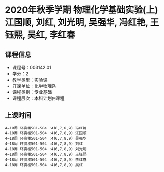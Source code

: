 # 2020年秋季学期 物理化学基础实验(上) 江国顺, 刘红, 刘光明, 吴强华, 冯红艳, 王钰熙, 吴红, 李红春






## 课程信息

- 课程号：003142.01
- 学分：2
- 教学类型：实验课
- 开课单位：化学物理系
- 课程类别：专业基础
- 课程层次：本科计划内课程

## 上课时间

```
4~18周 环资楼501-504 :4(6,7,8,9) 冯红艳
4~18周 环资楼501-504 :4(6,7,8,9) 江国顺
4~18周 环资楼501-504 :4(6,7,8,9) 吴强华
4~18周 环资楼501-504 :4(6,7,8,9) 刘红
4~18周 环资楼501-504 :4(6,7,8,9) 刘光明
4~18周 环资楼501-504 :4(6,7,8,9) 王钰熙
4~18周 环资楼501-504 :4(6,7,8,9) 李红春
4~18周 环资楼501-504 :4(6,7,8,9) 吴红
```

